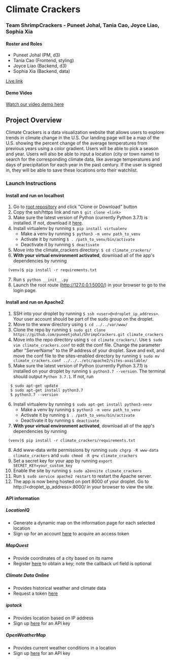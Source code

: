 # Climate Crackers 
### Team ShrimpCrackers - Puneet Johal, Tania Cao, Joyce Liao, Sophia Xia
#### Roster and Roles
* Puneet Johal (PM, d3)
* Tania Cao (Frontend, styling)
* Joyce Liao (Backend, d3)
* Sophia Xia (Backend, data)

[Live link](http://68.183.221.237:8000/)

#### Demo Video
[Watch our video demo here](https://www.youtube.com/watch?v=DrSi6HytNdg&feature=youtu.be)

## Project Overview
Climate Crackers is a data visualization website that allows users to explore trends in climate change in the U.S. Our landing page will be a map of the U.S. showing the percent change of the average temperatures from previous years using a color gradient. Users will be able to pick a season and year. Users will also be able to input a location (city or town name) to search for the corresponding climate data, like average temperatures and days of precipitation for each year in the past century. If the user is signed in, they will be able to save these locations onto their watchlist.

### Launch Instructions
#### Install and run on localhost
1. Go to [root repository](https://github.com/puneetjohal/ShrimpCrackers/) and click "Clone or Download" button
2. Copy the ssh/https link and run `$ git clone <link>`
3. Make sure the latest version of Python (currently Python 3.7.1) is installed. If not, download it [here](https://www.python.org/downloads/).
4. Install virtualenv by running `$ pip install virtualenv`
   * Make a venv by running `$ python3 -m venv path_to_venv`
   * Activate it by running `$ . /path_to_venv/bin/activate`
   * Deactivate it by running `$ deactivate`
5. Move into the climate_crackers directory: `$ cd climate_crackers/`
6. **With your virtual environment activated**, download all of the app's dependencies by running 
```
 (venv)$ pip install -r requirements.txt
```
7. Run `$ python __init__.py`
8. Launch the root route (http://127.0.0.1:5000/) in your browser to go to the login page.

#### Install and run on Apache2
1. SSH into your droplet by running `$ ssh <user>@<droplet_ip_address>`. Your user account should be part of the sudo group on the droplet.
2. Move to the www directory using `$ cd ../../var/www/`
3. Clone the repo by running `$ sudo git clone https://github.com/puneetjohal/ShrimpCrackers.git climate_crackers`
4. Move into the repo directory using `$ cd climate_crackers/`. Use `$ sudo vim climate_crackers.conf` to edit the conf file. Change the parameter after "ServerName" to the IP address of your droplet. Save and exit, and move the conf file to the sites-enabled directory by running `$ sudo mv climate_crackers.conf ../../../etc/apache2/sites-available/`
5. Make sure the latest version of Python (currently Python 3.7.1) is installed on your droplet by running `$ python3.7 --version`. The terminal should output `Python 3.7.1`. If not, run
```
  $ sudo apt-get update
  $ sudo apt-get install python3.7
  $ python3.7 --version
```
6. Install virtualenv by running `$ sudo apt-get install python3-venv`
   * Make a venv by running `$ python3 -m venv path_to_venv`
   * Activate it by running `$ . /path_to_venv/bin/activate`
   * Deactivate it by running `$ deactivate`
7. **With your virtual environment activated**, download all of the app's dependencies by running 
```
 (venv)$ pip install -r climate_crackers/requirements.txt
```
8. Add www-data write permissions by running `sudo chgrp -R www-data climate_crackers` and `sudo chmod -R g+w climate_crackers`
9. Set a secret key for your app by running `export SECRET_KEY=your_custom_key`
10. Enable the site by running `$ sudo a2ensite climate_crackers`
11. Run `$ sudo service apache2 restart` to restart the Apache server.
12. The app is now being hosted on port 8000 of your droplet. Go to http://<droplet_ip_address>:8000/ in your browser to view the site.

#### API information
##### LocationIQ
* Generate a dynamic map on the information page for each selected location
* Sign up for an account [here](https://locationiq.com/docs) to acquire an access token
##### MapQuest
* Provide coordinates of a city based on its name
* Register [here](https://developer.mapquest.com/plan_purchase/steps/business_edition/business_edition_free/register) to obtain a key; note the callback url field is optional
##### Climate Data Online
* Provides historical weather and climate data
* Request a token [here](https://www.ncdc.noaa.gov/cdo-web/token)
##### ipstack
* Provides location based on IP address
* Sign up [here](https://ipstack.com/signup/free) for an API key
##### OpenWeatherMap
* Provides current weather conditions in a location
* Sign up [here](https://home.openweathermap.org/users/sign_up) for an API key
